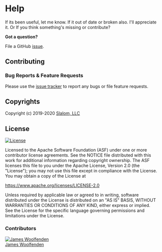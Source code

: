 # Help

If its been useful, let me know. If it out of date or broken also. I'll appreciate it. Or If you think something's missing or contribute?

**Got a question?**

File a GitHub [issue](https://github.com/JamesWoolfenden/terraform-by-example/issues).

## Contributing

### Bug Reports & Feature Requests

Please use the [issue tracker](https://github.com/JamesWoolfenden/terraform-by-example/issues) to report any bugs or file feature requests.

## Copyrights

Copyright (c) 2019-2020 [Slalom, LLC](https://slalom.com)

## License

[![License](https://img.shields.io/badge/License-Apache%202.0-blue.svg)](https://opensource.org/licenses/Apache-2.0)

Licensed to the Apache Software Foundation (ASF) under one
or more contributor license agreements. See the NOTICE file
distributed with this work for additional information
regarding copyright ownership. The ASF licenses this file
to you under the Apache License, Version 2.0 (the
"License"); you may not use this file except in compliance
with the License. You may obtain a copy of the License at

<https://www.apache.org/licenses/LICENSE-2.0>

Unless required by applicable law or agreed to in writing,
software distributed under the License is distributed on an
"AS IS" BASIS, WITHOUT WARRANTIES OR CONDITIONS OF ANY
KIND, either express or implied. See the License for the
specific language governing permissions and limitations
under the License.

### Contributors

[![James Woolfenden][jameswoolfenden_avatar]][jameswoolfenden_homepage]<br/>[James Woolfenden][jameswoolfenden_homepage]

[jameswoolfenden_homepage]: https://github.com/jameswoolfenden
[jameswoolfenden_avatar]: https://github.com/jameswoolfenden.png?size=150
[logo]: https://gist.githubusercontent.com/JamesWoolfenden/5c457434351e9fe732ca22b78fdd7d5e/raw/15933294ae2b00f5dba6557d2be88f4b4da21201/slalom-logo.png
[website]: https://slalom.com
[github]: https://github.com/jameswoolfenden
[linkedin]: https://www.linkedin.com/company/slalom-consulting/
[twitter]: https://twitter.com/Slalom
[share_twitter]: https://twitter.com/intent/tweet/?text=https://github.com/JamesWoolfenden/terraform-by-example
[share_linkedin]: https://www.linkedin.com/shareArticle?mini=true&title=github.com/JamesWoolfenden/terraform-by-example
[share_reddit]: https://reddit.com/submit/?url=https://github.com/JamesWoolfenden/terraform-by-example
[share_facebook]: https://facebook.com/sharer/sharer.php?u=https://github.com/JamesWoolfenden/terraform-by-example
[share_email]: mailto:?subject=terraform-by-example&body=https://github.com/JamesWoolfenden/terraform-by-example
